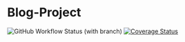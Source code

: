 # Blog-Project

![GitHub Workflow Status (with branch)](https://img.shields.io/github/actions/workflow/status/EugeneKamikaZe/Blog-Project/develop.yml?branch=develop)
[![Coverage Status](https://coveralls.io/repos/github/EugeneKamikaZe/Blog-Project/badge.svg?branch=master)](https://coveralls.io/github/EugeneKamikaZe/Blog-Project?branch=master)
